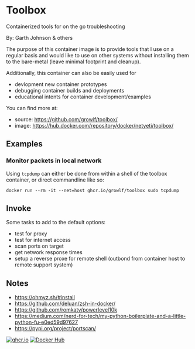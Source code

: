 # Toolbox

Containerized tools for on the go troubleshooting

By: Garth Johnson & others

The purpose of this container image is to provide tools that I use on a regular basis and would like to use on other systems without installing them to the bare-metal (leave minimal footprint and cleanup).

Additionally, this container can also be easily used for 

- devlopment new container prototypes
- debugging container builds and deployments
- educational intents for container development/examples

You can find more at:

- source: https://github.com/growlf/toolbox/
- image: https://hub.docker.com/repository/docker/netyeti/toolbox/

## Examples

### Monitor packets in local network

Using `tcpdump` can either be done from within a shell of the toolbox container, or direct commandline like so:

    docker run --rm -it --net=host ghcr.io/growlf/toolbox sudo tcpdump

## Invoke

Some tasks to add to the default options:

- test for proxy
- test for internet access
- scan ports on target
- get network response times
- setup a reverse proxe for remote shell (outbond from container host to remote support system)

## Notes

- https://ohmyz.sh/#install
- https://github.com/deluan/zsh-in-docker/
- https://github.com/romkatv/powerlevel10k
- https://medium.com/nerd-for-tech/my-python-boilerplate-and-a-little-python-fu-e0ed59d97627
- https://pypi.org/project/portscan/


[![ghcr.io](https://github.com/growlf/toolbox/actions/workflows/docker-publish.yml/badge.svg)](https://github.com/growlf/toolbox/actions/workflows/docker-publish.yml)
[![Docker Hub](https://github.com/growlf/toolbox/actions/workflows/docker-publish-dh.yml/badge.svg)](https://github.com/growlf/toolbox/actions/workflows/docker-publish-dh.yml)